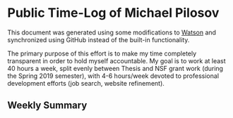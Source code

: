 # Public Time-Log of Michael Pilosov

This document was generated using some modifications to [Watson](https://github.com/TailorDev/Watson) and synchronized using GitHub instead of the built-in functionality. 

The primary purpose of this effort is to make my time completely transparent in order to hold myself accountable.
My goal is to work at least 40 hours a week, split evenly between Thesis and NSF grant work (during the Spring 2019 semester), with 4-6 hours/week devoted to professional development efforts (job search, website refinement). 

## Weekly Summary

